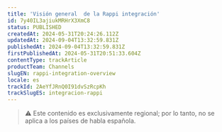 ```yaml
---
title: 'Visión general  de la Rappi integración'
id: 7y40IL3ajiukMRHrX3XmC8
status: PUBLISHED
createdAt: 2024-05-31T20:24:26.112Z
updatedAt: 2024-09-04T13:32:59.831Z
publishedAt: 2024-09-04T13:32:59.831Z
firstPublishedAt: 2024-05-31T20:51:33.604Z
contentType: trackArticle
productTeam: Channels
slugEN: rappi-integration-overview
locale: es
trackId: 2AeYfJRnQ0I91dvSzRcpKh
trackSlugES: integracion-rappi
---
```


>⚠️ Este contenido es exclusivamente regional; 
> por lo tanto, no se aplica a los países de habla española.
